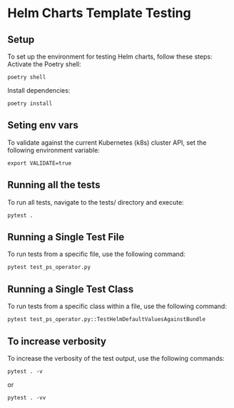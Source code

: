 # Helm Charts Template Testing

## Setup
To set up the environment for testing Helm charts, follow these steps:
Activate the Poetry shell:
```
poetry shell
```

Install dependencies:
```
poetry install
```

## Seting env vars
To validate against the current Kubernetes (k8s) cluster API, set the following environment variable:
```
export VALIDATE=true
```

## Running all the tests
To run all tests, navigate to the tests/ directory and execute:
```
pytest . 
```

## Running a Single Test File
To run tests from a specific file, use the following command:
```
pytest test_ps_operator.py
```

## Running a Single Test Class
To run tests from a specific class within a file, use the following command:
```
pytest test_ps_operator.py::TestHelmDefaultValuesAgainstBundle
```

## To increase verbosity
To increase the verbosity of the test output, use the following commands:
``` 
pytest . -v
```
or
``` 
pytest . -vv
```